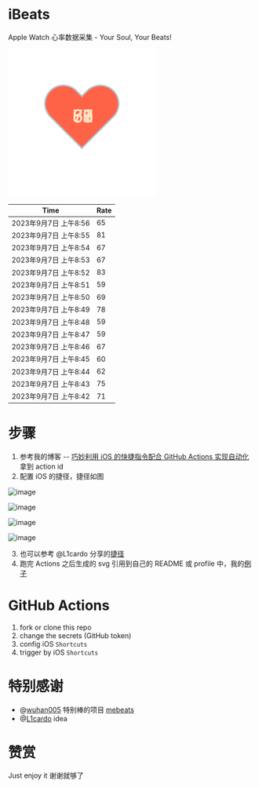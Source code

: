 # iBeats
Apple Watch 心率数据采集 - Your Soul, Your Beats!

![](./files/heart.svg)

<!--START_SECTION:my_heart_rate-->
| Time | Rate | 
 | ---- | ---- | 
| 2023年9月7日 上午8:56 | 65 |
| 2023年9月7日 上午8:55 | 81 |
| 2023年9月7日 上午8:54 | 67 |
| 2023年9月7日 上午8:53 | 67 |
| 2023年9月7日 上午8:52 | 83 |
| 2023年9月7日 上午8:51 | 59 |
| 2023年9月7日 上午8:50 | 69 |
| 2023年9月7日 上午8:49 | 78 |
| 2023年9月7日 上午8:48 | 59 |
| 2023年9月7日 上午8:47 | 59 |
| 2023年9月7日 上午8:46 | 67 |
| 2023年9月7日 上午8:45 | 60 |
| 2023年9月7日 上午8:44 | 62 |
| 2023年9月7日 上午8:43 | 75 |
| 2023年9月7日 上午8:42 | 71 |

<!--END_SECTION:my_heart_rate-->

# 步骤
1. 参考我的博客 -- [巧妙利用 iOS 的快捷指令配合 GitHub Actions 实现自动化](https://github.com/yihong0618/gitblog/issues/198) 拿到 action id
2. 配置 iOS 的捷径，捷径如图

![image](https://user-images.githubusercontent.com/15976103/122154218-0db0b480-ce97-11eb-93bb-5aec07c558dc.png)

![image](https://user-images.githubusercontent.com/15976103/122154236-186b4980-ce97-11eb-8e4b-70551a0391ae.png)

![image](https://user-images.githubusercontent.com/15976103/122154268-2d47dd00-ce97-11eb-902e-3acf292265a9.png)

![image](https://user-images.githubusercontent.com/15976103/122174055-fa144680-ceb4-11eb-9be2-3eb83cd516f7.png)

3. 也可以参考 @L1cardo 分享的[捷径](https://www.icloud.com/shortcuts/6ab6047b459c41ad822ad6b94b1c03d4)
4. 跑完 Actions 之后生成的 svg 引用到自己的 README 或 profile 中，我的[例子](https://github.com/yihong0618) 

# GitHub Actions

1. fork or clone this repo
2. change the secrets (GitHub token)
3. config iOS `Shortcuts` 
4. trigger by iOS `Shortcuts`

# 特别感谢
- @[wuhan005](https://github.com/wuhan005) 特别棒的项目 [mebeats](https://github.com/wuhan005/mebeats)
- @[L1cardo](https://github.com/L1cardo) idea

# 赞赏
Just enjoy it
谢谢就够了
